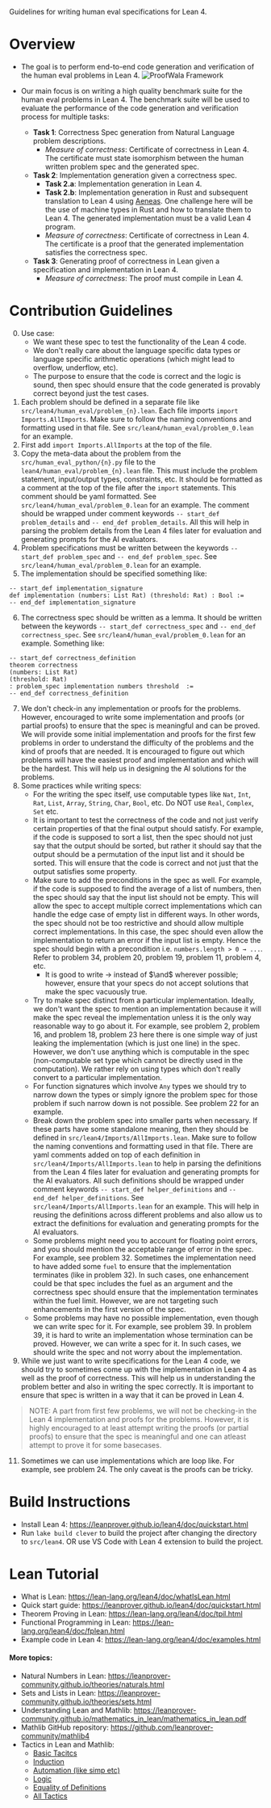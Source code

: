 Guidelines for writing human eval specifications for Lean 4.

Overview
===
- The goal  is to perform end-to-end code generation and verification of the human eval problems in Lean 4.
![ProofWala Framework](overview.png)
 - Our main focus is on writing a high quality benchmark suite for the human eval problems in Lean 4. The benchmark suite will be used to evaluate the performance of the code generation and verification process for multiple tasks:
    
     - **Task 1**: Correctness Spec generation from Natural Language problem descriptions.
        - *Measure of correctness*: Certificate of correctness in Lean 4. The certificate must state isomorphism between the human written problem spec and the generated spec.
     - **Task 2**: Implementation generation given a correctness spec.
        - **Task 2.a**: Implementation generation in Lean 4.
        - **Task 2.b**: Implementation generation in Rust and subsequent translation to Lean 4 using [Aeneas](https://github.com/AeneasVerif/aeneas). One challenge here will be the use of machine types in Rust and how to translate them to Lean 4. The generated implementation must be a valid Lean 4 program.
        - *Measure of correctness*: Certificate of correctness in Lean 4. The certificate is a proof that the generated implementation satisfies the correctness spec.
    - **Task 3**: Generating proof of correctness in Lean given a specification and implementation in Lean 4.
        - *Measure of correctness*: The proof must compile in Lean 4.


Contribution Guidelines
===
0. Use case:
    - We want these spec to test the functionality of the Lean 4 code.
    - We don't really care about the language specific data types or language specific arithmetic operations (which might lead to overflow, underflow, etc).
    - The purpose to ensure that the code is correct and the logic is sound, then spec should ensure that the code generated is provably correct beyond just the test cases.
1. Each problem should be defined in a separate file like `src/lean4/human_eval/problem_{n}.lean`. Each file imports `import Imports.AllImports`. Make sure to follow the naming conventions and formatting used in that file. See `src/lean4/human_eval/problem_0.lean` for an example.
2. First add `import Imports.AllImports` at the top of the file.
3. Copy the meta-data about the problem from the `src/human_eval_python/{n}.py` file to the `lean4/human_eval/problem_{n}.lean` file. This must include the problem statement, input/output types, constraints, etc. It should be formatted as a comment at the top of the file after the `import` statements. This comment should be yaml formatted. See `src/lean4/human_eval/problem_0.lean` for an example. The comment should be wrapped under comment keywords `-- start_def problem_details` and `-- end_def problem_details`. All this will help in parsing the problem details from the Lean 4 files later for evaluation and generating prompts for the AI evaluators.
4. Problem specifications must be written between the keywords `-- start_def problem_spec` and `-- end_def problem_spec`. See `src/lean4/human_eval/problem_0.lean` for an example.
5. The implementation should be specified something like:
```lean
-- start_def implementation_signature
def implementation (numbers: List Rat) (threshold: Rat) : Bool :=
-- end_def implementation_signature
```
6. The correctness spec should be written as a lemma. It should be written between the keywords `-- start_def correctness_spec` and `-- end_def correctness_spec`. See `src/lean4/human_eval/problem_0.lean` for an example. Something like:
```lean
-- start_def correctness_definition
theorem correctness
(numbers: List Rat)
(threshold: Rat)
: problem_spec implementation numbers threshold  :=
-- end_def correctness_definition
```
7. We don't check-in any implementation or proofs for the problems. However, encouraged to write some implementation and proofs (or partial proofs) to ensure that the spec is meaningful and can be proved. We will provide some initial implementation and proofs for the first few problems in order to understand the difficulty of the problems and the kind of proofs that are needed. It is encouraged to figure out which problems will have the easiest proof and implementation and which will be the hardest. This will help us in designing the AI solutions for the problems.
8. Some practices while writing specs:
    - For the writing the spec itself, use computable types like `Nat`, `Int`, `Rat`, `List`, `Array`, `String`, `Char`, `Bool`, etc. Do NOT use `Real`, `Complex`, `Set` etc. 
    - It is important to test the correctness of the code and not just verify certain properties of that the final output should satisfy. For example, if the code is supposed to sort a list, then the spec should not just say that the output should be sorted, but rather it should say that the output should be a permutation of the input list and it should be sorted. This will ensure that the code is correct and not just that the output satisfies some property.
    - Make sure to add the preconditions in the spec as well. For example, if the code is supposed to find the average of a list of numbers, then the spec should say that the input list should not be empty. This will allow the spec to accept multiple correct implementations which can handle the edge case of empty list in different ways. In other words, the spec should not be too restrictive and should allow multiple correct implementations. In this case, the spec should even allow the implementation to return an error if the input list is empty. Hence the spec should begin with a precondition i.e. `numbers.length > 0 → ...`. Refer to problem 34, problem 20, problem 19, problem 11, problem 4, etc.
        - It is good to write → instead of $\and$ wherever possible; however, ensure that your specs do not accept solutions that make the spec vacuously true.
    - Try to make spec distinct from a particular implementation. Ideally, we don't want the spec to mention an implementation because it will make the spec reveal the implementation unless it is the only way reasonable way to go about it. For example, see problem 2, problem 16, and problem 18, problem 23 here there is one simple way of just leaking the implementation (which is just one line) in the spec. However, we don't use anything which is computable in the spec (non-computable set type which cannot be directly used in the computation). We rather rely on using types which don't really convert to a particular implementation.
    - For function signatures which involve `Any` types we should try to narrow down the types or simply ignore the problem spec for those problem if such narrow down is not possible. See problem 22 for an example.
    - Break down the problem spec into smaller parts when necessary. If these parts have some standalone meaning, then they should be defined in `src/lean4/Imports/AllImports.lean`. Make sure to follow the naming conventions and formatting used in that file. There are yaml comments added on top of each definition in `src/lean4/Imports/AllImports.lean` to help in parsing the definitions from the Lean 4 files later for evaluation and generating prompts for the AI evaluators. All such definitions should be wrapped under comment keywords `-- start_def helper_definitions` and `-- end_def helper_definitions`. See `src/lean4/Imports/AllImports.lean` for an example. This will help in reusing the definitions across different problems and also allow us to extract the definitions for evaluation and generating prompts for the AI evaluators.
    - Some problems might need you to account for floating point errors, and you should mention the acceptable range of error in the spec. For example, see problem 32. Sometimes the implementation need to have added some `fuel` to ensure that the implementation terminates (like in problem 32). In such cases, one enhancement could be that spec includes the fuel as an argument and the correctness spec should ensure that the implementation terminates within the fuel limit. However, we are not targeting such enhancements in the first version of the spec.
    - Some problems may have no possible implementation, even though we can write spec for it. For example, see problem 39. In problem 39, it is hard to write an implementation whose termination can be proved. However, we can write a spec for it. In such cases, we should write the spec and not worry about the implementation.
10. While we just want to write specifications for the Lean 4 code, we should try to sometimes come up with the implementation in Lean 4 as well as the proof of correctness. This will help us in understanding the problem better and also in writing the spec correctly. It is important to ensure that spec is written in a way that it can be proved in Lean 4. 
>NOTE: A part from first few problems, we will not be checking-in the Lean 4 implementation and proofs for the problems. However, it is highly encouraged to at least attempt writing the proofs (or partial proofs) to ensure that the spec is meaningful and one can atleast attempt to prove it for some basecases.
11. Sometimes we can use implementations which are loop like. For example, see problem 24. The only caveat is the proofs can be tricky.


Build Instructions
===
- Install Lean 4: https://leanprover.github.io/lean4/doc/quickstart.html
- Run `lake build clever` to build the project after changing the directory to `src/lean4`. OR use VS Code with Lean 4 extension to build the project.

Lean Tutorial
===
- What is Lean: https://lean-lang.org/lean4/doc/whatIsLean.html
- Quick start guide: https://leanprover.github.io/lean4/doc/quickstart.html
- Theorem Proving in Lean: https://lean-lang.org/lean4/doc/tpil.html
- Functional Programming in Lean: https://lean-lang.org/lean4/doc/fplean.html
- Example code in Lean 4: https://lean-lang.org/lean4/doc/examples.html

#### More topics:
- Natural Numbers in Lean: https://leanprover-community.github.io/theories/naturals.html
- Sets and Lists in Lean: https://leanprover-community.github.io/theories/sets.html
- Understanding Lean and Mathlib: https://leanprover-community.github.io/mathematics_in_lean/mathematics_in_lean.pdf
- Mathlib GitHub repository: https://github.com/leanprover-community/mathlib4
- Tactics in Lean and Mathlib:
    - [Basic Tacitcs](https://leanprover-community.github.io/mathlib-manual/html-multi/Tactics/Basic-tactics-___-assumptions/#Mathlib-Manual--Tactics--Basic-tactics-___-assumptions)
    - [Induction](https://leanprover-community.github.io/mathlib-manual/html-multi/Tactics/Induction-___-case-distinction/#Mathlib-Manual--Tactics--Induction-___-case-distinction)
    - [Automation (like simp etc)](https://leanprover-community.github.io/mathlib-manual/html-multi/Tactics/Automation/#Mathlib-Manual--Tactics--Automation)
    - [Logic](https://leanprover-community.github.io/mathlib-manual/html-multi/Tactics/Logic/#Mathlib-Manual--Tactics--Logic)
    - [Equality of Definitions](https://leanprover-community.github.io/mathlib-manual/html-multi/Tactics/Definitional-equality/#Mathlib-Manual--Tactics--Definitional-equality)
    - [All Tactics](https://leanprover-community.github.io/mathlib-manual/html-multi/)